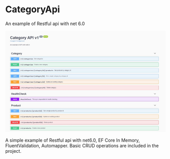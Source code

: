 # CategoryApi
An example of Restful api with net 6.0


![Diagram](https://github.com/MesutAtasoy/CategoryApi/blob/master/CategoryApi.Api/swagger.JPG?raw=true "Metrobus")

A simple example of Restful api with net6.0, EF Core In Memory, FluentValidation, Automapper. Basic CRUD operations are included in the project. 
